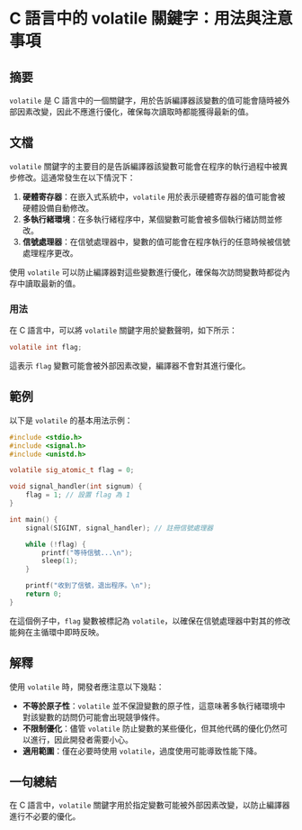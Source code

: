 <!--
Meta Description: # C 語言中的 volatile 關鍵字：用法與注意事項 ## 摘要 `volatile` 是 C 語言中的一個關鍵字，用於告訴編譯器該變數的值可能會隨時被外部因素改變，因此不應進行優化，確保每次讀取時都能獲得最新的值。 ## 文檔 `volatile` 關鍵字的主要目的是告訴編譯器該變數可能會在...
Meta Keywords: volatile, flag, int, include, 語言中
-->

# C 語言中的 volatile 關鍵字：用法與注意事項

## 摘要
`volatile` 是 C 語言中的一個關鍵字，用於告訴編譯器該變數的值可能會隨時被外部因素改變，因此不應進行優化，確保每次讀取時都能獲得最新的值。

## 文檔
`volatile` 關鍵字的主要目的是告訴編譯器該變數可能會在程序的執行過程中被異步修改。這通常發生在以下情況下：

1. **硬體寄存器**：在嵌入式系統中，`volatile` 用於表示硬體寄存器的值可能會被硬體設備自動修改。
2. **多執行緒環境**：在多執行緒程序中，某個變數可能會被多個執行緒訪問並修改。
3. **信號處理器**：在信號處理器中，變數的值可能會在程序執行的任意時候被信號處理程序更改。

使用 `volatile` 可以防止編譯器對這些變數進行優化，確保每次訪問變數時都從內存中讀取最新的值。

### 用法
在 C 語言中，可以將 `volatile` 關鍵字用於變數聲明，如下所示：

```c
volatile int flag;
```

這表示 `flag` 變數可能會被外部因素改變，編譯器不會對其進行優化。

## 範例
以下是 `volatile` 的基本用法示例：

```c
#include <stdio.h>
#include <signal.h>
#include <unistd.h>

volatile sig_atomic_t flag = 0;

void signal_handler(int signum) {
    flag = 1; // 設置 flag 為 1
}

int main() {
    signal(SIGINT, signal_handler); // 註冊信號處理器

    while (!flag) {
        printf("等待信號...\n");
        sleep(1);
    }

    printf("收到了信號，退出程序。\n");
    return 0;
}
```

在這個例子中，`flag` 變數被標記為 `volatile`，以確保在信號處理器中對其的修改能夠在主循環中即時反映。

## 解釋
使用 `volatile` 時，開發者應注意以下幾點：

- **不等於原子性**：`volatile` 並不保證變數的原子性，這意味著多執行緒環境中對該變數的訪問仍可能會出現競爭條件。
- **不限制優化**：儘管 `volatile` 防止變數的某些優化，但其他代碼的優化仍然可以進行，因此開發者需要小心。
- **適用範圍**：僅在必要時使用 `volatile`，過度使用可能導致性能下降。

## 一句總結
在 C 語言中，`volatile` 關鍵字用於指定變數可能被外部因素改變，以防止編譯器進行不必要的優化。